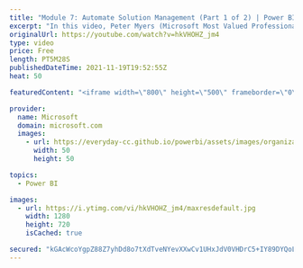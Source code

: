 ```yaml
---
title: "Module 7: Automate Solution Management (Part 1 of 2) | Power BI Developer in a Day"
excerpt: "In this video, Peter Myers (Microsoft Most Valued Professional, and course developer) and Amit Shuster (Product manager) describe how to automate solution management using the Microsoft Graph API, Power BI API, and Azure Resource Management (ARM) API. It is video 18 of 21.  The Power BI Developer in"
originalUrl: https://youtube.com/watch?v=hkVHOHZ_jm4
type: video
price: Free
length: PT5M28S
publishedDateTime: 2021-11-19T19:52:55Z
heat: 50

featuredContent: "<iframe width=\"800\" height=\"500\" frameborder=\"0\" src=\"https://www.youtube.com/embed/hkVHOHZ_jm4\" allow=\"accelerometer; autoplay; encrypted-media; gyroscope; picture-in-picture\" allowfullscreen></iframe>"

provider:
  name: Microsoft
  domain: microsoft.com
  images:
    - url: https://everyday-cc.github.io/powerbi/assets/images/organizations/microsoft.com-50x50.jpg
      width: 50
      height: 50

topics:
  - Power BI

images:
  - url: https://i.ytimg.com/vi/hkVHOHZ_jm4/maxresdefault.jpg
    width: 1280
    height: 720
    isCached: true

secured: "kGAcWcoYgpZ88Z7yhDd8o7tXdTveNYevXXwCv1UHxJdV0VHDrC5+IY89DYQoLSitPBByaCUROltN5e/8H1XiMg+HIPBOMdlRG0ZHoU0GxH0gB0k63DIw8lgsOe/lXSIUuey4g8QQLidmdmME9vdIjcNWZo2ZxANVEq467N8030fx/k2lJG057UAFxkCK1R+iXQAiFWEtrukPQAhW0r8ux6O3uCtZG1yPiajVIxuRHbdU7nMOQITkFqicQxdsgvZGmQlw+D+4K7gJhuvYlLvfo9TDAp50GuUCATU9/MxrOVK1QMpmf5tnm0VHpQrPCyMth8Kzmea1HSVW4w7bgsw8qIfIUovKKni9ElN8mqyccYkJLigkEyy2RkcWNpfyL7xSx8nKTTJ+Wuq/BntoxX2uDnqw7QeA5YGk8Pl4guNda1g=;0UUopxCmbOT1THmRcr/wgw=="
---
```


